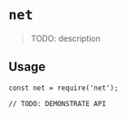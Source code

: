 # `net`

> TODO: description

## Usage

```
const net = require('net');

// TODO: DEMONSTRATE API
```
